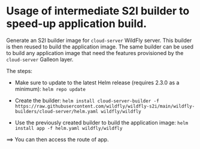 # Usage of intermediate S2I builder to speed-up application build.

Generate an S2I builder image for `cloud-server` WildFly server. This builder is then reused to build the application image. The same builder 
can be used to build any application image that need the features provisioned by the `cloud-server` Galleon layer.

The steps:

* Make sure to update to the latest Helm release (requires 2.3.0 as a minimum): `helm repo update`

* Create the builder: `helm install cloud-server-builder -f https://raw.githubusercontent.com/wildfly/wildfly-s2i/main/wildfly-builders/cloud-server/helm.yaml wildfly/wildfly`

* Use the previously created builder to build the application image: `helm install app -f helm.yaml wildfly/wildfly`

==> You can then access the route of app.
